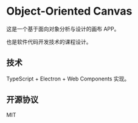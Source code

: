 # Object-Oriented Canvas

这是一个基于面向对象分析与设计的画布 APP。

也是软件代码开发技术的课程设计。

## 技术

TypeScript + Electron + Web Components 实现。

## 开源协议

MIT

